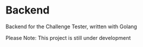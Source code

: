 # Backend

Backend for the Challenge Tester, written with Golang

Please Note: This project is still under development

